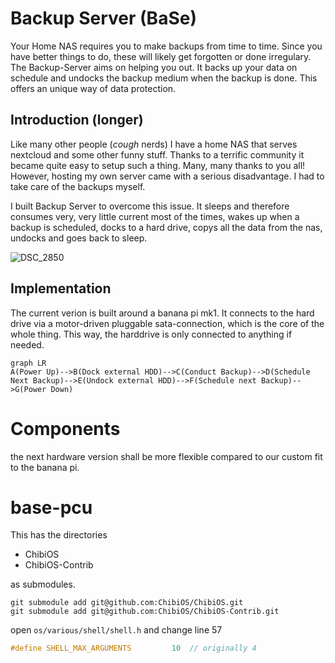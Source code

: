 # Backup Server (BaSe)

Your Home NAS requires you to make backups from time to time. Since you have better things to do, these will likely get forgotten or done irregulary. The Backup-Server aims on helping you out. It backs up your data on schedule and undocks the backup medium when the backup is done. This offers an unique way of data protection.

## Introduction (longer)

Like many other people (*cough* nerds) I have a home NAS that serves nextcloud and some other funny stuff. Thanks to a terrific community it became quite easy to setup such a thing. Many, many thanks to you all!
However, hosting my own server came with a serious disadvantage. I had to take care of the backups myself.

I built Backup Server to overcome this issue. It sleeps and therefore consumes very, very little current most of the times, wakes up when a backup is scheduled, docks to a hard drive, copys all the data from the nas, undocks and goes back to sleep.

![DSC_2850](https://user-images.githubusercontent.com/78823900/162040140-1e8a5682-57b0-4964-a615-d13775d683e0.JPG)

## Implementation

The current verion is built around a banana pi mk1. It connects to the hard drive via a motor-driven pluggable sata-connection, which is the core of the whole thing. This way, the harddrive is only connected to anything if needed.

```mermaid
graph LR
A(Power Up)-->B(Dock external HDD)-->C(Conduct Backup)-->D(Schedule Next Backup)-->E(Undock external HDD)-->F(Schedule next Backup)-->G(Power Down)
```

# Components

the next hardware version shall be more flexible compared to our custom fit to the banana pi.
# base-pcu

This has the directories

- ChibiOS
- ChibiOS-Contrib

as submodules.

```shell
git submodule add git@github.com:ChibiOS/ChibiOS.git
git submodule add git@github.com:ChibiOS/ChibiOS-Contrib.git
```

open `os/various/shell/shell.h` and change line 57

```c
#define SHELL_MAX_ARGUMENTS         10  // originally 4
```
